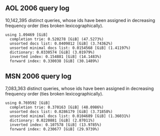 AOL 2006 query log
------------------

10,142,395 distinct queries, whose ids have been assigned
in decreasing frequency order (ties broken lexicographically).

	using 1.09469 [GiB]
	  completion trie: 0.520278 [GiB] (47.5273%)
	  unsorted docs list: 0.0409812 [GiB] (3.74362%)
	  unsorted minimal docs list: 0.0154568 [GiB] (1.41197%)
	  dictionary: 0.0330574 [GiB] (3.01979%)
	  inverted index: 0.154881 [GiB] (14.1483%)
	  forward index: 0.330038 [GiB] (30.1489%)

MSN 2006 query log
------------------

7,083,363 distinct queries, whose ids have been assigned
in decreasing frequency order (ties broken lexicographically).

    using 0.769592 [GiB]
      completion trie: 0.370163 [GiB] (48.0986%)
      unsorted docs list: 0.0286179 [GiB] (3.71858%)
      unsorted minimal docs list: 0.0104689 [GiB] (1.36031%)
      dictionary: 0.0220881 [GiB] (2.87011%)
      inverted index: 0.107578 [GiB] (13.9785%)
      forward index: 0.230677 [GiB] (29.9739%)